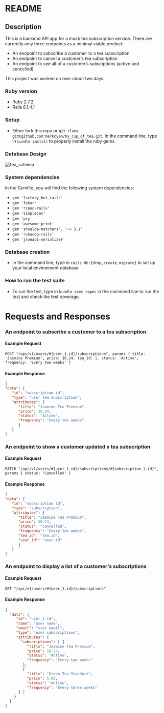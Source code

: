 # README

## Description
This is a backend API app for a mock tea subscription service. There are currently only three endpoints as a minimal viable product:

- An endpoint to subscribe a customer to a tea subscription
- An endpoint to cancel a customer’s tea subscription
- An endpoint to see all of a customer’s subsciptions (active and cancelled)

This project was worked on over about two days. 

### Ruby version
- Ruby 2.7.2
- Rails 6.1.4.1

### Setup
- Either fork this repo or `git clone git@github.com:markcyen/my_cup_of_tea.git`. In the command line, type in `bundle install` to properly install the ruby gems.

### Database Design
![tea_schema](https://user-images.githubusercontent.com/77414433/134444043-885b5b9b-82ea-4dbd-aa7c-d3334dfa4fd0.jpg)


### System dependencies
In the Gemfile, you will find the following system dependencies:
- `gem 'factory_bot_rails'`
- `gem 'faker'`
- `gem 'rspec-rails'`
- `gem 'simplecov'`
- `gem 'pry'`
- `gem 'awesome_print'`
- `gem 'shoulda-matchers', '~> 3.1'`
- `gem 'rubocop-rails'`
- `gem 'jsonapi-serializer'`

### Database creation
- In the command line, type in `rails db:{drop,create,migrate}` to set up your local environment database

### How to run the test suite
- To run the test, type in `bundle exec rspec` in the command line to run the test and check the test coverage.
  
# Requests and Responses

### An endpoint to subscribe a customer to a tea subscription
#### Example Request
`POST "/api/v1/users/#{user_1.id}/subscriptions", params { title: 'Jasmine Premium', price: 10.24, tea_id: 1, status: 'Active', frequency: 'Every two weeks' }`

#### Example Response
````json
{
"data": { 
   "id": "subscription id",
   "type": "user tea subscription",
   "attributes": {
      "title": "Jasmine Tea Premium",
      "price": 10.24,
      "status": "Active",
      "frequency": "Every two weeks"
      }
   }
}
````

### An endpoint to show a customer updated a tea subscription
#### Example Request
`PATCH "/api/v1/users/#{user_1.id}/subscriptions/#{subscription_1.id}", params { status: 'Cancelled' }`

#### Example Response
````json
{
"data": { 
   "id": "subscription id",
   "type": "subscription",
   "attributes": {
      "title": "Jasmine Tea Premium",
      "price": 10.24,
      "status": "Cancelled",
      "frequency": "Every two weeks",
      "tea_id": "tea.id",
      "user_id": "user.id"
      }
   }
}
````

### An endpoint to display a list of a customer's subscriptions
#### Example Request
`GET "/api/v1/users/#{user_1.id}/subscriptions"`

#### Example Response
````json
{
  "data": { 
     "id": "user_1.id",
     "name": "user name",
     "email": "user email",
     "type": "user subscriptions",
     "attributes": {
       "subscriptions": [ {
          "title": "Jasmine Tea Premium",
          "price": 10.24,
          "status": "Active",
          "frequency": "Every two weeks"
        }, 
        {
          "title": "Green Tea Standard",
          "price": 5.82,
          "status": "Active",
          "frequency": "Every three weeks"
      } ]
    }
  }
}
````
